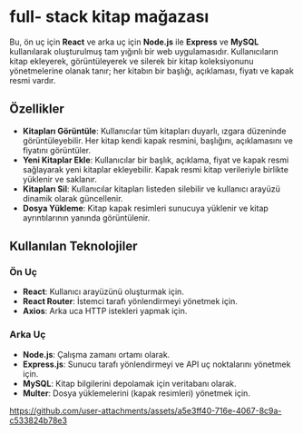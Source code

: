 # full- stack kitap mağazası

Bu, ön uç için **React** ve arka uç için **Node.js** ile **Express** ve **MySQL** kullanılarak oluşturulmuş tam yığınlı bir web uygulamasıdır. Kullanıcıların kitap ekleyerek, görüntüleyerek ve silerek bir kitap koleksiyonunu yönetmelerine olanak tanır; her kitabın bir başlığı, açıklaması, fiyatı ve kapak resmi vardır.

## Özellikler

- **Kitapları Görüntüle**: Kullanıcılar tüm kitapları duyarlı, ızgara düzeninde görüntüleyebilir. Her kitap kendi kapak resmini, başlığını, açıklamasını ve fiyatını görüntüler.
- **Yeni Kitaplar Ekle**: Kullanıcılar bir başlık, açıklama, fiyat ve kapak resmi sağlayarak yeni kitaplar ekleyebilir. Kapak resmi kitap verileriyle birlikte yüklenir ve saklanır.
- **Kitapları Sil**: Kullanıcılar kitapları listeden silebilir ve kullanıcı arayüzü dinamik olarak güncellenir.
- **Dosya Yükleme**: Kitap kapak resimleri sunucuya yüklenir ve kitap ayrıntılarının yanında görüntülenir.

## Kullanılan Teknolojiler

### Ön Uç
- **React**: Kullanıcı arayüzünü oluşturmak için.
- **React Router**: İstemci tarafı yönlendirmeyi yönetmek için.
- **Axios**: Arka uca HTTP istekleri yapmak için.

### Arka Uç
- **Node.js**: Çalışma zamanı ortamı olarak.
- **Express.js**: Sunucu tarafı yönlendirmeyi ve API uç noktalarını yönetmek için.
- **MySQL**: Kitap bilgilerini depolamak için veritabanı olarak.
- **Multer**: Dosya yüklemelerini (kapak resimleri) yönetmek için.

https://github.com/user-attachments/assets/a5e3ff40-716e-4067-8c9a-c533824b78e3



